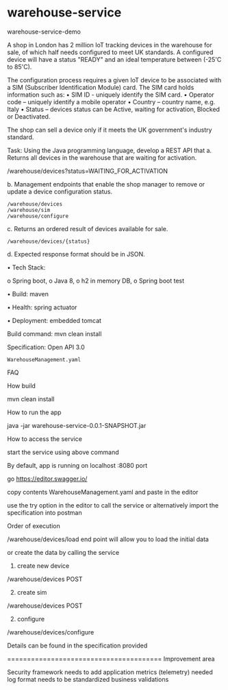 # warehouse-service
warehouse-service-demo

A shop in London has 2 million IoT tracking devices in the warehouse for sale, of which half needs configured to meet UK standards. A configured device will have a status "READY" and an ideal temperature between (-25'C to 85'C).

The configuration process requires a given IoT device to be associated with a SIM (Subscriber Identification Module) card. The SIM card holds information such as:
•    SIM ID - uniquely identify the SIM card.
•    Operator code – uniquely identify a mobile operator
•    Country – country name, e.g. Italy
•    Status – devices status can be Active, waiting for activation, Blocked or Deactivated.
 
The shop can sell a device only if it meets the UK government's industry standard.



Task:
Using the Java programming language, develop a REST API that 
a.    Returns all devices in the warehouse that are waiting for activation. 
        
   /warehouse/devices?status=WAITING_FOR_ACTIVATION
   
b.    Management endpoints that enable the shop manager to remove or update a device configuration status.
    
    /warehouse/devices
    /warehouse/sim
    /warehouse/configure

c.    Returns an ordered result of devices available for sale.

    /warehouse/devices/{status}

d.    Expected response format should be in JSON.

•    Tech Stack:

o    Spring boot,
o    Java 8,
o    h2 in memory DB,
o    Spring boot test


•    Build: maven

•    Health: spring actuator

•    Deployment: embedded tomcat 

Build command: mvn clean install

Specification: Open API 3.0

    WarehouseManagement.yaml

FAQ

How build 

 mvn clean install
 
 How to run the app 
 
 java -jar warehouse-service-0.0.1-SNAPSHOT.jar
 
 How to access the service 
 
 start the service using above command 
 
 By default, app is running on localhost :8080 port
 
 go https://editor.swagger.io/ 
 
 copy contents WarehouseManagement.yaml and paste in the editor
 
 use the try option in the editor to call the service   or alternatively import the specification into postman 
 
 Order of execution 
 
 /warehouse/devices/load end point will allow you to load the initial data 
 
or create the data by calling the service 

 1)  create new device 
 
/warehouse/devices POST 
 
  2) create sim 
 
  /warehouse/devices POST
 
 2) configure 

  /warehouse/devices/configure
  
  Details can be found in the specification provided 
  
  =======================================
  Improvement area
  
  Security framework needs to add 
  application metrics (telemetry) needed
  log format needs to be standardized
  business validations 
